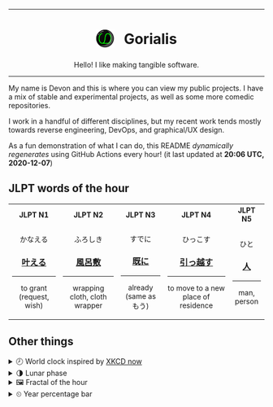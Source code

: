 ***

<h1 align="center">
<sub>
    <img src="readme/resources/avatar.png" height="36">
</sub>
&nbsp;
Gorialis
</h1>
<p align="center">
Hello! I like making tangible software.
</p>

***

My name is Devon and this is where you can view my public projects. I have a mix of stable and experimental projects, as well as some more comedic repositories.

I work in a handful of different disciplines, but my recent work tends mostly towards reverse engineering, DevOps, and graphical/UX design.

As a fun demonstration of what I can do, this README *dynamically regenerates* using GitHub Actions every hour! (it last updated at **20:06 UTC, 2020-12-07**)

<h2>JLPT words of the hour</h2>
<table>
    <tr>
        <th>JLPT N1</th>
        <th>JLPT N2</th>
        <th>JLPT N3</th>
        <th>JLPT N4</th>
        <th>JLPT N5</th>
    </tr>
    <tr>
        <td>
            <p align="center">かなえる</p>
            <h3 align="center"><b><a href="https://jisho.org/search/%E5%8F%B6%E3%81%88%E3%82%8B">叶える</a></b></h3>
            <hr>
            <p align="center">to grant (request,<wbr> wish)</p>
        </td>
        <td>
            <p align="center">ふろしき</p>
            <h3 align="center"><b><a href="https://jisho.org/search/%E9%A2%A8%E5%91%82%E6%95%B7">風呂敷</a></b></h3>
            <hr>
            <p align="center">wrapping cloth,<wbr> cloth wrapper</p>
        </td>
        <td>
            <p align="center">すでに</p>
            <h3 align="center"><b><a href="https://jisho.org/search/%E6%97%A2%E3%81%AB">既に</a></b></h3>
            <hr>
            <p align="center">already (same as もう)</p>
        </td>
        <td>
            <p align="center">ひっこす</p>
            <h3 align="center"><b><a href="https://jisho.org/search/%E5%BC%95%E3%81%A3%E8%B6%8A%E3%81%99">引っ越す</a></b></h3>
            <hr>
            <p align="center">to move to a new place of residence</p>
        </td>
        <td>
            <p align="center">ひと</p>
            <h3 align="center"><b><a href="https://jisho.org/search/%E4%BA%BA">人</a></b></h3>
            <hr>
            <p align="center">man,<wbr> person</p>
        </td>
    </tr>
</table>

<h2>Other things</h2>
<details>
<summary>🕗  World clock inspired by <a href="https://xkcd.com/now">XKCD now</a></summary>

> <img src="generated/now.png" width="512">

</details>
<details>
<summary>🌗 Lunar phase</summary>

The moon is approximately 78.88% through its phase (Last Quarter).

</details>
<details>
<summary>&#x1f5bc; Fractal of the hour</summary>

> <img src="generated/fractal.png" width="512">

</details>
<details>
<summary>&#x23f2; Year percentage bar</summary>
<pre><code>2020 [██████████████████▁▁] 93.40%</code></pre>
</details>
